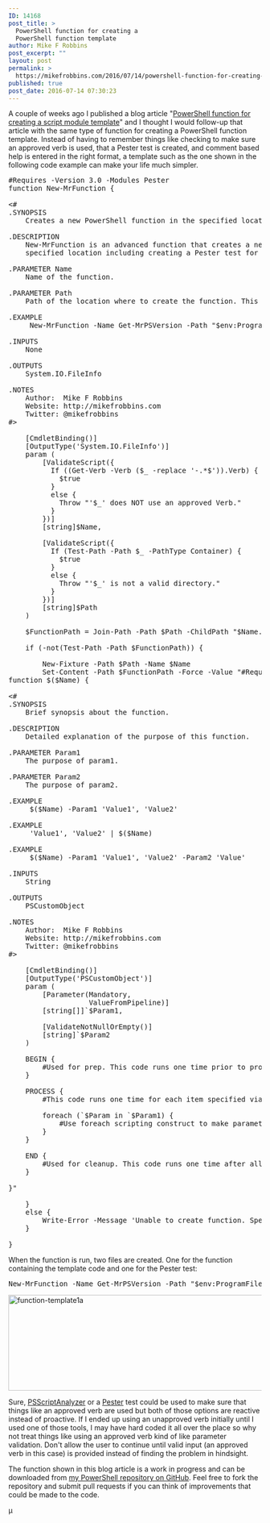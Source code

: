 ```yaml
---
ID: 14168
post_title: >
  PowerShell function for creating a
  PowerShell function template
author: Mike F Robbins
post_excerpt: ""
layout: post
permalink: >
  https://mikefrobbins.com/2016/07/14/powershell-function-for-creating-a-powershell-function-template/
published: true
post_date: 2016-07-14 07:30:23
---
```

A couple of weeks ago I published a blog article "<a href="http://mikefrobbins.com/2016/06/30/powershell-function-for-creating-a-script-module-template/" target="_blank">PowerShell function for creating a script module template</a>" and I thought I would follow-up that article with the same type of function for creating a PowerShell function template. Instead of having to remember things like checking to make sure an approved verb is used, that a Pester test is created, and comment based help is entered in the right format, a template such as the one shown in the following code example can make your life much simpler.
<pre class="lang:ps decode:true " title="New-MrFunction">#Requires -Version 3.0 -Modules Pester
function New-MrFunction {

&lt;#
.SYNOPSIS
    Creates a new PowerShell function in the specified location.
 
.DESCRIPTION
    New-MrFunction is an advanced function that creates a new PowerShell function in the
    specified location including creating a Pester test for the new function.
 
.PARAMETER Name
    Name of the function.

.PARAMETER Path
    Path of the location where to create the function. This location must already exist.
 
.EXAMPLE
     New-MrFunction -Name Get-MrPSVersion -Path "$env:ProgramFiles\WindowsPowerShell\Modules\MyModule"

.INPUTS
    None
 
.OUTPUTS
    System.IO.FileInfo
 
.NOTES
    Author:  Mike F Robbins
    Website: http://mikefrobbins.com
    Twitter: @mikefrobbins
#&gt;

    [CmdletBinding()]
    [OutputType('System.IO.FileInfo')]
    param (
        [ValidateScript({
          If ((Get-Verb -Verb ($_ -replace '-.*$')).Verb) {
            $true
          }
          else {
            Throw "'$_' does NOT use an approved Verb."
          }
        })]
        [string]$Name,

        [ValidateScript({
          If (Test-Path -Path $_ -PathType Container) {
            $true
          }
          else {
            Throw "'$_' is not a valid directory."
          }
        })]
        [string]$Path
    )

    $FunctionPath = Join-Path -Path $Path -ChildPath "$Name.ps1"

    if (-not(Test-Path -Path $FunctionPath)) {
    
        New-Fixture -Path $Path -Name $Name
        Set-Content -Path $FunctionPath -Force -Value "#Requires -Version 3.0
function $($Name) {

&lt;#
.SYNOPSIS
    Brief synopsis about the function.
 
.DESCRIPTION
    Detailed explanation of the purpose of this function.
 
.PARAMETER Param1
    The purpose of param1.

.PARAMETER Param2
    The purpose of param2.
 
.EXAMPLE
     $($Name) -Param1 'Value1', 'Value2'

.EXAMPLE
     'Value1', 'Value2' | $($Name)

.EXAMPLE
     $($Name) -Param1 'Value1', 'Value2' -Param2 'Value'
 
.INPUTS
    String
 
.OUTPUTS
    PSCustomObject
 
.NOTES
    Author:  Mike F Robbins
    Website: http://mikefrobbins.com
    Twitter: @mikefrobbins
#&gt;

    [CmdletBinding()]
    [OutputType('PSCustomObject')]
    param (
        [Parameter(Mandatory, 
                   ValueFromPipeline)]
        [string[]]`$Param1,

        [ValidateNotNullOrEmpty()]
        [string]`$Param2
    )

    BEGIN {
        #Used for prep. This code runs one time prior to processing items specified via pipeline input.
    }

    PROCESS {
        #This code runs one time for each item specified via pipeline input.

        foreach (`$Param in `$Param1) {
            #Use foreach scripting construct to make parameter input work the same as pipeline input (iterate through the specified items one at a time).
        }
    }

    END {
        #Used for cleanup. This code runs one time after all of the items specified via pipeline input are processed.
    }

}"
    
    }
    else {
        Write-Error -Message 'Unable to create function. Specified file already exists!'
    }    

}</pre>
When the function is run, two files are created. One for the function containing the template code and one for the Pester test:
<pre class="lang:ps decode:true ">New-MrFunction -Name Get-MrPSVersion -Path "$env:ProgramFiles\WindowsPowerShell\Modules\MyModule"</pre>
<a href="http://mikefrobbins.com/wp-content/uploads/2016/07/function-template1a.jpg"><img class="alignnone size-full wp-image-14176" src="http://mikefrobbins.com/wp-content/uploads/2016/07/function-template1a.jpg" alt="function-template1a" width="859" height="190" /></a>

Sure, <a href="http://mikefrobbins.com/tag/script-analyzer/" target="_blank">PSScriptAnalyzer</a> or a <a href="http://mikefrobbins.com/tag/pester/" target="_blank">Pester</a> test could be used to make sure that things like an approved verb are used but both of those options are reactive instead of proactive. If I ended up using an unapproved verb initially until I used one of those tools, I may have hard coded it all over the place so why not treat things like using an approved verb kind of like parameter validation. Don't allow the user to continue until valid input (an approved verb in this case) is provided instead of finding the problem in hindsight.

The function shown in this blog article is a work in progress and can be downloaded from <a href="https://github.com/mikefrobbins/PowerShell" target="_blank">my PowerShell repository on GitHub</a>. Feel free to fork the repository and submit pull requests if you can think of improvements that could be made to the code.

µ